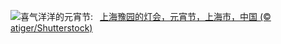 ![](https://www.bing.com/th?id=OHR.LanterFestival25Y_ZH-CN8547998003_UHD.jpg&w=1000)喜气洋洋的元宵节:&nbsp;&ensp;[上海豫园的灯会，元宵节，上海市，中国 (© atiger/Shutterstock)](https://www.bing.com/th?id=OHR.LanterFestival25Y_ZH-CN8547998003_UHD.jpg)
<br><br/>
